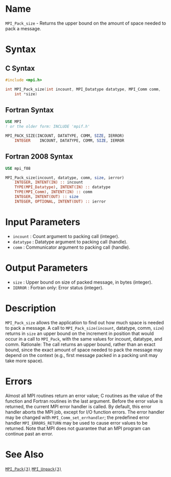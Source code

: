 # Name

`MPI_Pack_size` - Returns the upper bound on the amount of space
needed to pack a message.

# Syntax

## C Syntax

```c
#include <mpi.h>

int MPI_Pack_size(int incount, MPI_Datatype datatype, MPI_Comm comm,
    int *size)
```

## Fortran Syntax

```fortran
USE MPI
! or the older form: INCLUDE 'mpif.h'

MPI_PACK_SIZE(INCOUNT, DATATYPE, COMM, SIZE, IERROR)
    INTEGER    INCOUNT, DATATYPE, COMM, SIZE, IERROR
```

## Fortran 2008 Syntax

```fortran
USE mpi_f08

MPI_Pack_size(incount, datatype, comm, size, ierror)
    INTEGER, INTENT(IN) :: incount
    TYPE(MPI_Datatype), INTENT(IN) :: datatype
    TYPE(MPI_Comm), INTENT(IN) :: comm
    INTEGER, INTENT(OUT) :: size
    INTEGER, OPTIONAL, INTENT(OUT) :: ierror
```


# Input Parameters

* `incount` : Count argument to packing call (integer).
* `datatype` : Datatype argument to packing call (handle).
* `comm` : Communicator argument to packing call (handle).

# Output Parameters

* `size` : Upper bound on size of packed message, in bytes (integer).
* `IERROR` : Fortran only: Error status (integer).

# Description

`MPI_Pack_size` allows the application to find out how much space is
needed to pack a message. A call to `MPI_Pack_size(incount`, datatype,
comm, `size`) returns in `size` an upper bound on the increment in position
that would occur in a call to `MPI_Pack`, with the same values for
incount, datatype, and comm.
Rationale: The call returns an upper bound, rather than an exact
bound, since the exact amount of space needed to pack the message may
depend on the context (e.g., first message packed in a packing unit may
take more space).

# Errors

Almost all MPI routines return an error value; C routines as the value
of the function and Fortran routines in the last argument.
Before the error value is returned, the current MPI error handler is
called. By default, this error handler aborts the MPI job, except for
I/O function errors. The error handler may be changed with
`MPI_Comm_set_errhandler`; the predefined error handler `MPI_ERRORS_RETURN`
may be used to cause error values to be returned. Note that MPI does not
guarantee that an MPI program can continue past an error.

# See Also

[`MPI_Pack(3)`](./?file=MPI_Pack.md)
[`MPI_Unpack(3)`](./?file=MPI_Unpack.md)
